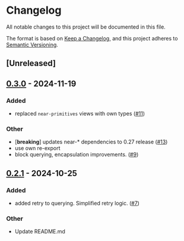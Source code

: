 # Changelog

All notable changes to this project will be documented in this file.

The format is based on [Keep a Changelog](https://keepachangelog.com/en/1.0.0/),
and this project adheres to [Semantic Versioning](https://semver.org/spec/v2.0.0.html).

## [Unreleased]

## [0.3.0](https://github.com/near/near-api-rs/compare/v0.2.1...v0.3.0) - 2024-11-19

### Added

- replaced `near-primitives` views with own types ([#11](https://github.com/near/near-api-rs/pull/11))

### Other

- [**breaking**] updates near-* dependencies to 0.27 release ([#13](https://github.com/near/near-api-rs/pull/13))
- use own re-export
- block querying, encapsulation improvements. ([#9](https://github.com/near/near-api-rs/pull/9))

## [0.2.1](https://github.com/near/near-api-rs/compare/v0.2.0...v0.2.1) - 2024-10-25

### Added

- added retry to querying. Simplified retry logic.  ([#7](https://github.com/near/near-api-rs/pull/7))

### Other

- Update README.md
